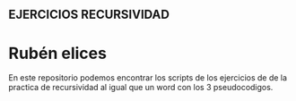 ## EJERCICIOS RECURSIVIDAD
# Rubén elices
En este repositorio podemos encontrar los scripts de los ejercicios de de la practica de recursividad al igual que un word con los 3 pseudocodigos.

